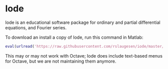 # Iode
Iode is an educational software package for ordinary and partial differential equations, and Fourier series.

To download an install a copy of Iode, run this command in Matlab:
```matlab
eval(urlread('https://raw.githubusercontent.com/rslaugesen/iode/master/install.m'))
```

This may or may not work with Octave; Iode does include text-based menus for Octave, but we are not maintaining them anymore.
